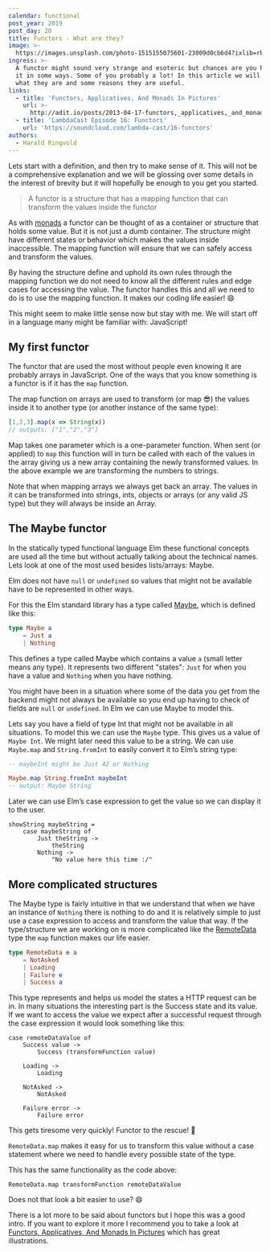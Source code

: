 ```yaml
---
calendar: functional
post_year: 2019
post_day: 20
title: Functors - What are they?
image: >-
  https://images.unsplash.com/photo-1515155075601-23009d0cb6d4?ixlib=rb-1.2.1&auto=format&fit=crop&w=3024&q=80
ingress: >-
  A functor might sound very strange and esoteric but chances are you have used
  it in some ways. Some of you probably a lot! In this article we will look at
  what they are and some reasons they are useful.
links:
  - title: 'Functors, Applicatives, And Monads In Pictures'
    url: >-
      http://adit.io/posts/2013-04-17-functors,_applicatives,_and_monads_in_pictures.html
  - title: 'LambdaCast Episode 16: Functors'
    url: 'https://soundcloud.com/lambda-cast/16-functors'
authors:
  - Harald Ringvold
---
```

Lets start with a definition, and then try to make sense of it. This will not be a comprehensive explanation and we will be glossing over some details in the interest of brevity but it will hopefully be enough to you get you started.

> A functor is a structure that has a mapping function that can transform the values inside the functor

As with [monads](https://functional.christmas/2019/5) a functor can be thought of as a container or structure that holds some value. But it is not just a dumb container. The structure might have different states or behavior which makes the values inside inaccessible. The mapping function will ensure that we can safely access and transform the values.

By having the structure define and uphold its own rules through the mapping function we do not need to know all the different rules and edge cases for accessing the value. The functor handles this and all we need to do is to use the mapping function. It makes our coding life easier! 😄

This might seem to make little sense now but stay with me. We will start off in a language many might be familiar with: JavaScript!

## My first functor

The functor that are used the most without people even knowing it are probably arrays in JavaScript. One of the ways that you know something is a functor is if it has the `map` function.

The map function on arrays are used to transform (or map 😎) the values inside 
it to another type (or another instance of the same type):

```javascript
[1,2,3].map(x => String(x))
// outputs: ["1","2","3"]
```

Map takes one parameter which is a one-parameter function. When sent (or applied) to `map` this function will in turn be called with each of the values in the array giving us a new array containing the newly transformed values. In the above example we are transforming the numbers to strings.

Note that when mapping arrays we always get back an array. The values in it can be transformed into strings, ints, objects or arrays (or any valid JS type) but they will always be inside an Array.

## The Maybe functor

In the statically typed functional language Elm these functional concepts are used all the time but without actually talking about the technical names. Lets look at one of the most used besides lists/arrays: Maybe.

Elm does not have `null` or `undefined` so values that might not be available have to be represented in other ways.

For this the Elm standard library has a type called [Maybe](https://package.elm-lang.org/packages/elm/core/latest/Maybe), which is defined like this:

```elm
type Maybe a
    = Just a
    | Nothing
```

This defines a type called Maybe which contains a value `a` (small letter means any type). It represents two different "states": `Just` for when you have a value and `Nothing` when you have nothing. 

You might have been in a situation where some of the data you get from the backend might not always be available so you end up having to check of fields are `null` or `undefined`. In Elm we can use Maybe to model this.

Lets say you have a field of type Int that might not be available in all situations. To model this we can use the `Maybe` type. This gives us a value of `Maybe Int`. We might later need this value to be a string. We can use `Maybe.map` and `String.fromInt` to easily convert it to Elm’s string type:

```elm
-- maybeInt might be Just 42 or Nothing

Maybe.map String.fromInt maybeInt
-- output: Maybe String
```
Later we can use Elm’s case expression to get the value so we can display it to the user.

```
showString maybeString =
    case maybeString of 
        Just theString ->
            theString
        Nothing ->
            "No value here this time :/"
```


## More complicated structures

The Maybe type is fairly intuitive in that we understand that when we have an instance of `Nothing` there is nothing to do and it is relatively simple to just use a case expression to access and transform the value that way. If the type/structure we are working on is more complicated like the [RemoteData](https://package.elm-lang.org/packages/krisajenkins/remotedata/latest/RemoteData#RemoteData) type the `map` function makes our life easier.

```elm
type RemoteData e a
    = NotAsked
    | Loading
    | Failure e
    | Success a
```

This type represents and helps us model the states a HTTP request can be in. In many situations the interesting part is the Success state and its value. 
If we want to access the value we expect after a successful request through the case expression it would look something like this:

```
case remoteDataValue of
    Success value ->
        Success (transformFunction value)

    Loading ->
        Loading

    NotAsked ->
        NotAsked

    Failure error ->
        Failure error
```

This gets tiresome very quickly! Functor to the rescue! 🎉  

`RemoteData.map` makes it easy for us to transform this value without a case statement where we need to handle every possible state of the type.

This has the same functionality as the code above:

```
RemoteData.map transformFunction remoteDataValue
```

Does not that look a bit easier to use? 😄

There is a lot more to be said about functors but I hope this was a good intro. If you want to explore it more I recommend you to take a look at [Functors, Applicatives, And Monads In Pictures](http://adit.io/posts/2013-04-17-functors,_applicatives,_and_monads_in_pictures.html) which has great illustrations.
